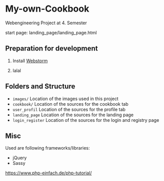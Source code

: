 # My-own-Cookbook
Webengineering Project at 4. Semester

start page: landing_page/landing_page.html

## Preparation for development
1.  Install [Webstorm](https://www.jetbrains.com/webstorm/download/)
    
2.  lalal

## Folders and Structure

* `images/` Location of the images used in this project
* `cookbook/` Location of the sources for the cookbook tab
* `user_profil` Location of the sources for the profile tab
* `landing_page` Location of the sources for the landing page
* `login_register` Location of the sources for the login and registry page
 

## Misc
Used are following frameworks/libraries:
- jQuery
- Sassy

https://www.php-einfach.de/php-tutorial/
